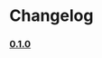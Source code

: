 # Changelog

### [0.1.0](https://github.com/moberwasserlechner/vaadin-chartjs/compare/0.1.0...0.1.0)

